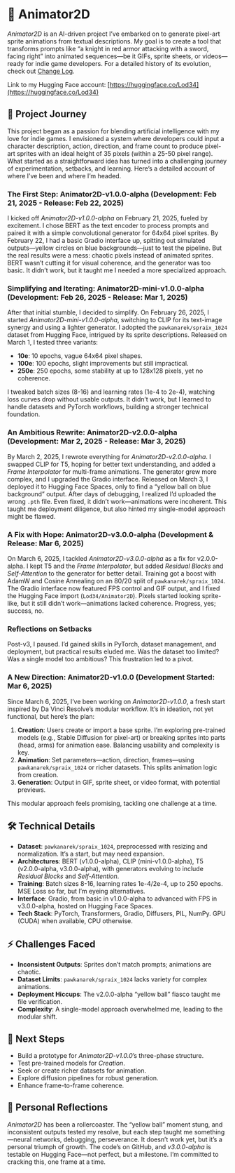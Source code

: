 # 🎨 Animator2D

*Animator2D* is an AI-driven project I’ve embarked on to generate pixel-art sprite animations from textual descriptions. My goal is to create a tool that transforms prompts like “a knight in red armor attacking with a sword, facing right” into animated sequences—be it GIFs, sprite sheets, or videos—ready for indie game developers. For a detailed history of its evolution, check out [Change Log](CHANGELOG.md).

Link to my Hugging Face account: [https://huggingface.co/Lod34](https://huggingface.co/Lod34)

## 🌟 Project Journey

This project began as a passion for blending artificial intelligence with my love for indie games. I envisioned a system where developers could input a character description, action, direction, and frame count to produce pixel-art sprites with an ideal height of 35 pixels (within a 25-50 pixel range). What started as a straightforward idea has turned into a challenging journey of experimentation, setbacks, and learning. Here’s a detailed account of where I’ve been and where I’m headed.

### The First Step: Animator2D-v1.0.0-alpha (Development: Feb 21, 2025 - Release: Feb 22, 2025)
I kicked off *Animator2D-v1.0.0-alpha* on February 21, 2025, fueled by excitement. I chose BERT as the text encoder to process prompts and paired it with a simple convolutional generator for 64x64 pixel sprites. By February 22, I had a basic Gradio interface up, spitting out simulated outputs—yellow circles on blue backgrounds—just to test the pipeline. But the real results were a mess: chaotic pixels instead of animated sprites. BERT wasn’t cutting it for visual coherence, and the generator was too basic. It didn’t work, but it taught me I needed a more specialized approach.

### Simplifying and Iterating: Animator2D-mini-v1.0.0-alpha (Development: Feb 26, 2025 - Release: Mar 1, 2025)
After that initial stumble, I decided to simplify. On February 26, 2025, I started *Animator2D-mini-v1.0.0-alpha*, switching to CLIP for its text-image synergy and using a lighter generator. I adopted the `pawkanarek/spraix_1024` dataset from Hugging Face, intrigued by its sprite descriptions. Released on March 1, I tested three variants:
- **10e**: 10 epochs, vague 64x64 pixel shapes.
- **100e**: 100 epochs, slight improvements but still impractical.
- **250e**: 250 epochs, some stability at up to 128x128 pixels, yet no coherence.

I tweaked batch sizes (8-16) and learning rates (1e-4 to 2e-4), watching loss curves drop without usable outputs. It didn’t work, but I learned to handle datasets and PyTorch workflows, building a stronger technical foundation.

### An Ambitious Rewrite: Animator2D-v2.0.0-alpha (Development: Mar 2, 2025 - Release: Mar 3, 2025)
By March 2, 2025, I rewrote everything for *Animator2D-v2.0.0-alpha*. I swapped CLIP for T5, hoping for better text understanding, and added a *Frame Interpolator* for multi-frame animations. The generator grew more complex, and I upgraded the Gradio interface. Released on March 3, I deployed it to Hugging Face Spaces, only to find a “yellow ball on blue background” output. After days of debugging, I realized I’d uploaded the wrong `.pth` file. Even fixed, it didn’t work—animations were incoherent. This taught me deployment diligence, but also hinted my single-model approach might be flawed.

### A Fix with Hope: Animator2D-v3.0.0-alpha (Development & Release: Mar 6, 2025)
On March 6, 2025, I tackled *Animator2D-v3.0.0-alpha* as a fix for v2.0.0-alpha. I kept T5 and the *Frame Interpolator*, but added *Residual Blocks* and *Self-Attention* to the generator for better detail. Training got a boost with AdamW and Cosine Annealing on an 80/20 split of `pawkanarek/spraix_1024`. The Gradio interface now featured FPS control and GIF output, and I fixed the Hugging Face import (`Lod34/Animator2D`). Pixels started looking sprite-like, but it still didn’t work—animations lacked coherence. Progress, yes; success, no.

### Reflections on Setbacks
Post-v3, I paused. I’d gained skills in PyTorch, dataset management, and deployment, but practical results eluded me. Was the dataset too limited? Was a single model too ambitious? This frustration led to a pivot.

### A New Direction: Animator2D-v1.0.0 (Development Started: Mar 6, 2025)
Since March 6, 2025, I’ve been working on *Animator2D-v1.0.0*, a fresh start inspired by Da Vinci Resolve’s modular workflow. It’s in ideation, not yet functional, but here’s the plan:
1. **Creation**: Users create or import a base sprite. I’m exploring pre-trained models (e.g., Stable Diffusion for pixel-art) or breaking sprites into parts (head, arms) for animation ease. Balancing usability and complexity is key.
2. **Animation**: Set parameters—action, direction, frames—using `pawkanarek/spraix_1024` or richer datasets. This splits animation logic from creation.
3. **Generation**: Output in GIF, sprite sheet, or video format, with potential previews.

This modular approach feels promising, tackling one challenge at a time.

## 🛠️ Technical Details
- **Dataset**: `pawkanarek/spraix_1024`, preprocessed with resizing and normalization. It’s a start, but may need expansion.
- **Architectures**: BERT (v1.0.0-alpha), CLIP (mini-v1.0.0-alpha), T5 (v2.0.0-alpha, v3.0.0-alpha), with generators evolving to include *Residual Blocks* and *Self-Attention*.
- **Training**: Batch sizes 8-16, learning rates 1e-4/2e-4, up to 250 epochs. MSE Loss so far, but I’m eyeing alternatives.
- **Interface**: Gradio, from basic in v1.0.0-alpha to advanced with FPS in v3.0.0-alpha, hosted on Hugging Face Spaces.
- **Tech Stack**: PyTorch, Transformers, Gradio, Diffusers, PIL, NumPy. GPU (CUDA) when available, CPU otherwise.

## ⚡ Challenges Faced
- **Inconsistent Outputs**: Sprites don’t match prompts; animations are chaotic.
- **Dataset Limits**: `pawkanarek/spraix_1024` lacks variety for complex animations.
- **Deployment Hiccups**: The v2.0.0-alpha “yellow ball” fiasco taught me file verification.
- **Complexity**: A single-model approach overwhelmed me, leading to the modular shift.

## 🚀 Next Steps
- Build a prototype for *Animator2D-v1.0.0*’s three-phase structure.
- Test pre-trained models for *Creation*.
- Seek or create richer datasets for animation.
- Explore diffusion pipelines for robust generation.
- Enhance frame-to-frame coherence.

## 💭 Personal Reflections
*Animator2D* has been a rollercoaster. The “yellow ball” moment stung, and inconsistent outputs tested my resolve, but each step taught me something—neural networks, debugging, perseverance. It doesn’t work yet, but it’s a personal triumph of growth. The code’s on GitHub, and *v3.0.0-alpha* is testable on Hugging Face—not perfect, but a milestone. I’m committed to cracking this, one frame at a time.
